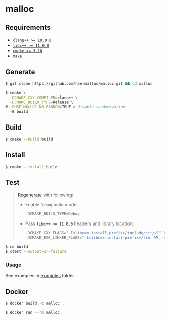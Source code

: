 # malloc

## Requirements

* [`clang++ >= 10.0.0`](https://clang.llvm.org)
* [`libc++ >= 11.0.0`](https://libcxx.llvm.org/docs/UsingLibcxx.html)
* [`cmake >= 3.18`](https://cmake.org)
* [`make`](https://www.gnu.org/software/make)


## Generate

```sh
$ git clone https://github.com/hse-malloc/malloc.git && cd malloc

$ cmake \
  -DCMAKE_CXX_COMPILER=clang++ \
  -DCMAKE_BUILD_TYPE=Release \
# -DHSE_MALLOC_NO_RANDOM=TRUE # disable randomization
  -B build
```
## Build

```sh
$ cmake --build build
```

## Install

```sh
$ cmake --install build
```

## Test

> [Regenerate](#generate) with following:
> * Enable `Debug` build mode:
>   ```sh
>   -DCMAKE_BUILD_TYPE=Debug
>   ```
> * Pass [`libc++ >= 11.0.0`](https://libcxx.llvm.org/docs/UsingLibcxx.html) headers and library location:
>   ```sh
>   -DCMAKE_CXX_FLAGS="-I<libcxx-install-prefix>/include/c++/v1" \
>   -DCMAKE_EXE_LINKER_FLAGS="-L<libcxx-install-prefix>/lib -Wl,-rpath,<libcxx-install-prefix>/lib"
>   ```

```sh
$ cd build
$ ctest --output-on-failure
```

### Usage

See examples in [examples](examples) folder.

## Docker

```sh
$ docker build -t malloc .

$ docker run --rm malloc
```
